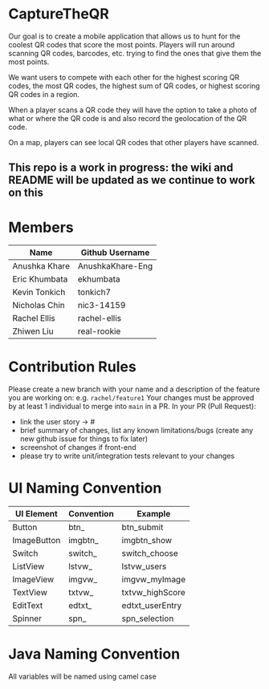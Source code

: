 # CaptureTheQR

Our goal is to create a mobile application that allows us to hunt for the coolest QR codes that score the most points. Players will run around scanning QR codes, barcodes, etc. trying to find the ones that give them the most points.

We want users to compete with each other for the highest scoring QR codes, the most QR codes, the highest sum of QR codes, or highest scoring QR codes in a region. 

When a player scans a QR code they will have the option to take a photo of what or where the QR code is and also record the geolocation of the QR code. 

On a map, players can see local QR codes that other players have scanned.

## This repo is a work in progress: the wiki and README will be updated as we continue to work on this

# Members
| Name| Github Username|
| ----------- | ----------- |
| Anushka Khare | AnushkaKhare-Eng|
| Eric Khumbata | ekhumbata|
| Kevin Tonkich | tonkich7|
| Nicholas Chin | nic3-14159|
| Rachel Ellis | rachel-ellis|
| Zhiwen Liu | real-rookie|



# Contribution Rules
Please create a new branch with your name and a description of the feature you are working on: e.g. `rachel/feature1`
Your changes must be approved by at least 1 individual to merge into `main` in a PR. 
In your PR (Pull Request):
- link the user story -> # <git issue number>
- brief summary of changes, list any known limitations/bugs (create any new github issue for things to fix later)
- screenshot of changes if front-end
- please try to write unit/integration tests relevant to your changes
  
  
# UI Naming Convention
| UI Element | Convention | Example |
| ----------- | ----------- | ----------- |
| Button | btn_<function> | btn_submit |
| ImageButton | imgbtn_<function> | imgbtn_show |
| Switch | switch_<function> | switch_choose | 
| ListView | lstvw_<function> | lstvw_users |
| ImageView | imgvw_<function> | imgvw_myImage |  
| TextView | txtvw_<function> | txtvw_highScore |
| EditText | edtxt_<function> | edtxt_userEntry |
| Spinner | spn_<function> | spn_selection |
  
  
# Java Naming Convention
All variables will be named using camel case

